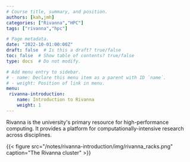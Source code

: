 ```yaml
---
# Course title, summary, and position.
authors: [kah,jmh]
categories: ["Rivanna","HPC"]
tags: ["rivanna","hpc"]

# Page metadata.
date: "2022-10-01:00:00Z"
draft: false  # Is this a draft? true/false
toc: false  # Show table of contents? true/false
type: docs  # Do not modify.

# Add menu entry to sidebar.
# - name: Declare this menu item as a parent with ID `name`.
# - weight: Position of link in menu.
menu:
 rivanna-introduction:
    name: Introduction to Rivanna
    weight: 1
---
```


Rivanna is the university's primary resource for high\-performance computing. It provides a platform for computationally-intensive research across disciplines.

{{< figure src="/notes/rivanna-introduction/img/rivanna_racks.png" caption="The Rivanna cluster" >}}


